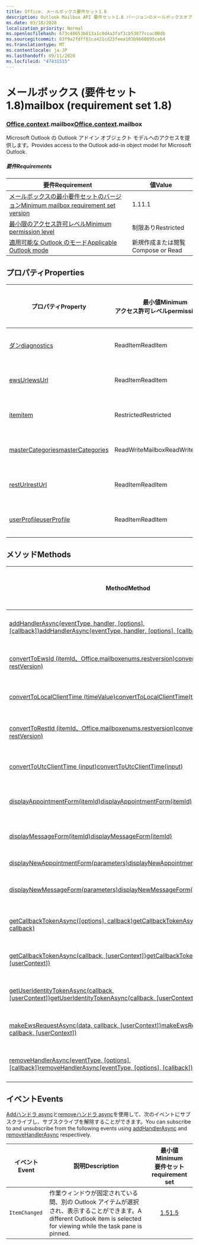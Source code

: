 ```yaml
---
title: Office. メールボックス要件セット1.8
description: Outlook Mailbox API 要件セット1.8 バージョンのメールボックスオブジェクトモデル。
ms.date: 03/18/2020
localization_priority: Normal
ms.openlocfilehash: 673c40653b813a1c0d4a3faf3cb53877ccac00db
ms.sourcegitcommit: 83f9a2fdff81ca421cd23feea103b9b60895cab4
ms.translationtype: MT
ms.contentlocale: ja-JP
ms.lasthandoff: 09/11/2020
ms.locfileid: "47431515"
---
```

# <a name="mailbox-requirement-set-18"></a><span data-ttu-id="a93a3-103">メールボックス (要件セット 1.8)</span><span class="sxs-lookup"><span data-stu-id="a93a3-103">mailbox (requirement set 1.8)</span></span>

### <a name="officecontextmailbox"></a><span data-ttu-id="a93a3-104">[Office](office.md)[.context](office.context.md).mailbox</span><span class="sxs-lookup"><span data-stu-id="a93a3-104">[Office](office.md)[.context](office.context.md).mailbox</span></span>

<span data-ttu-id="a93a3-105">Microsoft Outlook の Outlook アドイン オブジェクト モデルへのアクセスを提供します。</span><span class="sxs-lookup"><span data-stu-id="a93a3-105">Provides access to the Outlook add-in object model for Microsoft Outlook.</span></span>

##### <a name="requirements"></a><span data-ttu-id="a93a3-106">要件</span><span class="sxs-lookup"><span data-stu-id="a93a3-106">Requirements</span></span>

|<span data-ttu-id="a93a3-107">要件</span><span class="sxs-lookup"><span data-stu-id="a93a3-107">Requirement</span></span>| <span data-ttu-id="a93a3-108">値</span><span class="sxs-lookup"><span data-stu-id="a93a3-108">Value</span></span>|
|---|---|
|[<span data-ttu-id="a93a3-109">メールボックスの最小要件セットのバージョン</span><span class="sxs-lookup"><span data-stu-id="a93a3-109">Minimum mailbox requirement set version</span></span>](../../requirement-sets/outlook-api-requirement-sets.md)| <span data-ttu-id="a93a3-110">1.1</span><span class="sxs-lookup"><span data-stu-id="a93a3-110">1.1</span></span>|
|[<span data-ttu-id="a93a3-111">最小限のアクセス許可レベル</span><span class="sxs-lookup"><span data-stu-id="a93a3-111">Minimum permission level</span></span>](../../../outlook/understanding-outlook-add-in-permissions.md)| <span data-ttu-id="a93a3-112">制限あり</span><span class="sxs-lookup"><span data-stu-id="a93a3-112">Restricted</span></span>|
|[<span data-ttu-id="a93a3-113">適用可能な Outlook のモード</span><span class="sxs-lookup"><span data-stu-id="a93a3-113">Applicable Outlook mode</span></span>](../../../outlook/outlook-add-ins-overview.md#extension-points)| <span data-ttu-id="a93a3-114">新規作成または閲覧</span><span class="sxs-lookup"><span data-stu-id="a93a3-114">Compose or Read</span></span>|

## <a name="properties"></a><span data-ttu-id="a93a3-115">プロパティ</span><span class="sxs-lookup"><span data-stu-id="a93a3-115">Properties</span></span>

| <span data-ttu-id="a93a3-116">プロパティ</span><span class="sxs-lookup"><span data-stu-id="a93a3-116">Property</span></span> | <span data-ttu-id="a93a3-117">最小値</span><span class="sxs-lookup"><span data-stu-id="a93a3-117">Minimum</span></span><br><span data-ttu-id="a93a3-118">アクセス許可レベル</span><span class="sxs-lookup"><span data-stu-id="a93a3-118">permission level</span></span> | <span data-ttu-id="a93a3-119">モード</span><span class="sxs-lookup"><span data-stu-id="a93a3-119">Modes</span></span> | <span data-ttu-id="a93a3-120">戻り値の種類</span><span class="sxs-lookup"><span data-stu-id="a93a3-120">Return type</span></span> | <span data-ttu-id="a93a3-121">最小値</span><span class="sxs-lookup"><span data-stu-id="a93a3-121">Minimum</span></span><br><span data-ttu-id="a93a3-122">要件セット</span><span class="sxs-lookup"><span data-stu-id="a93a3-122">requirement set</span></span> |
|---|---|---|---|:---:|
| [<span data-ttu-id="a93a3-123">ダン</span><span class="sxs-lookup"><span data-stu-id="a93a3-123">diagnostics</span></span>](/javascript/api/outlook/office.mailbox?view=outlook-js-1.8&preserve-view=true#diagnostics) | <span data-ttu-id="a93a3-124">ReadItem</span><span class="sxs-lookup"><span data-stu-id="a93a3-124">ReadItem</span></span> | <span data-ttu-id="a93a3-125">作成</span><span class="sxs-lookup"><span data-stu-id="a93a3-125">Compose</span></span><br><span data-ttu-id="a93a3-126">読み取り</span><span class="sxs-lookup"><span data-stu-id="a93a3-126">Read</span></span> | [<span data-ttu-id="a93a3-127">Diagnostics</span><span class="sxs-lookup"><span data-stu-id="a93a3-127">Diagnostics</span></span>](/javascript/api/outlook/office.diagnostics?view=outlook-js-1.8&preserve-view=true) | [<span data-ttu-id="a93a3-128">1.1</span><span class="sxs-lookup"><span data-stu-id="a93a3-128">1.1</span></span>](../requirement-set-1.1/outlook-requirement-set-1.1.md) |
| [<span data-ttu-id="a93a3-129">ewsUrl</span><span class="sxs-lookup"><span data-stu-id="a93a3-129">ewsUrl</span></span>](/javascript/api/outlook/office.mailbox?view=outlook-js-1.8&preserve-view=true#ewsurl) | <span data-ttu-id="a93a3-130">ReadItem</span><span class="sxs-lookup"><span data-stu-id="a93a3-130">ReadItem</span></span> | <span data-ttu-id="a93a3-131">作成</span><span class="sxs-lookup"><span data-stu-id="a93a3-131">Compose</span></span><br><span data-ttu-id="a93a3-132">読み取り</span><span class="sxs-lookup"><span data-stu-id="a93a3-132">Read</span></span> | <span data-ttu-id="a93a3-133">文字列</span><span class="sxs-lookup"><span data-stu-id="a93a3-133">String</span></span> | [<span data-ttu-id="a93a3-134">1.1</span><span class="sxs-lookup"><span data-stu-id="a93a3-134">1.1</span></span>](../requirement-set-1.1/outlook-requirement-set-1.1.md) |
| [<span data-ttu-id="a93a3-135">item</span><span class="sxs-lookup"><span data-stu-id="a93a3-135">item</span></span>](office.context.mailbox.item.md) | <span data-ttu-id="a93a3-136">Restricted</span><span class="sxs-lookup"><span data-stu-id="a93a3-136">Restricted</span></span> | <span data-ttu-id="a93a3-137">作成</span><span class="sxs-lookup"><span data-stu-id="a93a3-137">Compose</span></span><br><span data-ttu-id="a93a3-138">読み取り</span><span class="sxs-lookup"><span data-stu-id="a93a3-138">Read</span></span> | [<span data-ttu-id="a93a3-139">アイテム</span><span class="sxs-lookup"><span data-stu-id="a93a3-139">Item</span></span>](/javascript/api/outlook/office.item?view=outlook-js-1.8&preserve-view=true) | [<span data-ttu-id="a93a3-140">1.1</span><span class="sxs-lookup"><span data-stu-id="a93a3-140">1.1</span></span>](../requirement-set-1.1/outlook-requirement-set-1.1.md) |
| [<span data-ttu-id="a93a3-141">masterCategories</span><span class="sxs-lookup"><span data-stu-id="a93a3-141">masterCategories</span></span>](/javascript/api/outlook/office.mailbox?view=outlook-js-1.8&preserve-view=true#mastercategories) | <span data-ttu-id="a93a3-142">ReadWriteMailbox</span><span class="sxs-lookup"><span data-stu-id="a93a3-142">ReadWriteMailbox</span></span> | <span data-ttu-id="a93a3-143">作成</span><span class="sxs-lookup"><span data-stu-id="a93a3-143">Compose</span></span><br><span data-ttu-id="a93a3-144">読み取り</span><span class="sxs-lookup"><span data-stu-id="a93a3-144">Read</span></span> | [<span data-ttu-id="a93a3-145">MasterCategories</span><span class="sxs-lookup"><span data-stu-id="a93a3-145">MasterCategories</span></span>](/javascript/api/outlook/office.mastercategories?view=outlook-js-1.8&preserve-view=true) | [<span data-ttu-id="a93a3-146">1.8</span><span class="sxs-lookup"><span data-stu-id="a93a3-146">1.8</span></span>](../requirement-set-1.8/outlook-requirement-set-1.8.md) |
| [<span data-ttu-id="a93a3-147">restUrl</span><span class="sxs-lookup"><span data-stu-id="a93a3-147">restUrl</span></span>](/javascript/api/outlook/office.mailbox?view=outlook-js-1.8&preserve-view=true#resturl) | <span data-ttu-id="a93a3-148">ReadItem</span><span class="sxs-lookup"><span data-stu-id="a93a3-148">ReadItem</span></span> | <span data-ttu-id="a93a3-149">作成</span><span class="sxs-lookup"><span data-stu-id="a93a3-149">Compose</span></span><br><span data-ttu-id="a93a3-150">読み取り</span><span class="sxs-lookup"><span data-stu-id="a93a3-150">Read</span></span> | <span data-ttu-id="a93a3-151">文字列</span><span class="sxs-lookup"><span data-stu-id="a93a3-151">String</span></span> | [<span data-ttu-id="a93a3-152">1.5</span><span class="sxs-lookup"><span data-stu-id="a93a3-152">1.5</span></span>](../requirement-set-1.5/outlook-requirement-set-1.5.md) |
| [<span data-ttu-id="a93a3-153">userProfile</span><span class="sxs-lookup"><span data-stu-id="a93a3-153">userProfile</span></span>](/javascript/api/outlook/office.mailbox?view=outlook-js-1.8&preserve-view=true#userprofile) | <span data-ttu-id="a93a3-154">ReadItem</span><span class="sxs-lookup"><span data-stu-id="a93a3-154">ReadItem</span></span> | <span data-ttu-id="a93a3-155">作成</span><span class="sxs-lookup"><span data-stu-id="a93a3-155">Compose</span></span><br><span data-ttu-id="a93a3-156">読み取り</span><span class="sxs-lookup"><span data-stu-id="a93a3-156">Read</span></span> | [<span data-ttu-id="a93a3-157">プロファイル</span><span class="sxs-lookup"><span data-stu-id="a93a3-157">UserProfile</span></span>](/javascript/api/outlook/office.userprofile?view=outlook-js-1.8&preserve-view=true) | [<span data-ttu-id="a93a3-158">1.1</span><span class="sxs-lookup"><span data-stu-id="a93a3-158">1.1</span></span>](../requirement-set-1.1/outlook-requirement-set-1.1.md) |

## <a name="methods"></a><span data-ttu-id="a93a3-159">メソッド</span><span class="sxs-lookup"><span data-stu-id="a93a3-159">Methods</span></span>

| <span data-ttu-id="a93a3-160">Method</span><span class="sxs-lookup"><span data-stu-id="a93a3-160">Method</span></span> | <span data-ttu-id="a93a3-161">最小値</span><span class="sxs-lookup"><span data-stu-id="a93a3-161">Minimum</span></span><br><span data-ttu-id="a93a3-162">アクセス許可レベル</span><span class="sxs-lookup"><span data-stu-id="a93a3-162">permission level</span></span> | <span data-ttu-id="a93a3-163">モード</span><span class="sxs-lookup"><span data-stu-id="a93a3-163">Modes</span></span> | <span data-ttu-id="a93a3-164">最小値</span><span class="sxs-lookup"><span data-stu-id="a93a3-164">Minimum</span></span><br><span data-ttu-id="a93a3-165">要件セット</span><span class="sxs-lookup"><span data-stu-id="a93a3-165">requirement set</span></span> |
|---|---|---|:---:|
| <span data-ttu-id="a93a3-166">[addHandlerAsync(eventType, handler, [options], [callback])](/javascript/api/outlook/office.mailbox?view=outlook-js-1.8&preserve-view=true#addhandlerasync-eventtype--handler--options--callback-)</span><span class="sxs-lookup"><span data-stu-id="a93a3-166">[addHandlerAsync(eventType, handler, [options], [callback])](/javascript/api/outlook/office.mailbox?view=outlook-js-1.8&preserve-view=true#addhandlerasync-eventtype--handler--options--callback-)</span></span> | <span data-ttu-id="a93a3-167">ReadItem</span><span class="sxs-lookup"><span data-stu-id="a93a3-167">ReadItem</span></span> | <span data-ttu-id="a93a3-168">作成</span><span class="sxs-lookup"><span data-stu-id="a93a3-168">Compose</span></span><br><span data-ttu-id="a93a3-169">読み取り</span><span class="sxs-lookup"><span data-stu-id="a93a3-169">Read</span></span> | [<span data-ttu-id="a93a3-170">1.5</span><span class="sxs-lookup"><span data-stu-id="a93a3-170">1.5</span></span>](../requirement-set-1.5/outlook-requirement-set-1.5.md) |
| [<span data-ttu-id="a93a3-171">convertToEwsId (itemId、Office.mailboxenums.restversion)</span><span class="sxs-lookup"><span data-stu-id="a93a3-171">convertToEwsId(itemId, restVersion)</span></span>](/javascript/api/outlook/office.mailbox?view=outlook-js-1.8&preserve-view=true#converttoewsid-itemid--restversion-) | <span data-ttu-id="a93a3-172">Restricted</span><span class="sxs-lookup"><span data-stu-id="a93a3-172">Restricted</span></span> | <span data-ttu-id="a93a3-173">作成</span><span class="sxs-lookup"><span data-stu-id="a93a3-173">Compose</span></span><br><span data-ttu-id="a93a3-174">読み取り</span><span class="sxs-lookup"><span data-stu-id="a93a3-174">Read</span></span> | [<span data-ttu-id="a93a3-175">1.3</span><span class="sxs-lookup"><span data-stu-id="a93a3-175">1.3</span></span>](../requirement-set-1.3/outlook-requirement-set-1.3.md) |
| [<span data-ttu-id="a93a3-176">convertToLocalClientTime (timeValue)</span><span class="sxs-lookup"><span data-stu-id="a93a3-176">convertToLocalClientTime(timeValue)</span></span>](/javascript/api/outlook/office.mailbox?view=outlook-js-1.8&preserve-view=true#converttolocalclienttime-timevalue-) | <span data-ttu-id="a93a3-177">ReadItem</span><span class="sxs-lookup"><span data-stu-id="a93a3-177">ReadItem</span></span> | <span data-ttu-id="a93a3-178">作成</span><span class="sxs-lookup"><span data-stu-id="a93a3-178">Compose</span></span><br><span data-ttu-id="a93a3-179">読み取り</span><span class="sxs-lookup"><span data-stu-id="a93a3-179">Read</span></span> | [<span data-ttu-id="a93a3-180">1.1</span><span class="sxs-lookup"><span data-stu-id="a93a3-180">1.1</span></span>](../requirement-set-1.1/outlook-requirement-set-1.1.md) |
| [<span data-ttu-id="a93a3-181">convertToRestId (itemId、Office.mailboxenums.restversion)</span><span class="sxs-lookup"><span data-stu-id="a93a3-181">convertToRestId(itemId, restVersion)</span></span>](/javascript/api/outlook/office.mailbox?view=outlook-js-1.8&preserve-view=true#converttorestid-itemid--restversion-) | <span data-ttu-id="a93a3-182">Restricted</span><span class="sxs-lookup"><span data-stu-id="a93a3-182">Restricted</span></span> | <span data-ttu-id="a93a3-183">作成</span><span class="sxs-lookup"><span data-stu-id="a93a3-183">Compose</span></span><br><span data-ttu-id="a93a3-184">読み取り</span><span class="sxs-lookup"><span data-stu-id="a93a3-184">Read</span></span> | [<span data-ttu-id="a93a3-185">1.3</span><span class="sxs-lookup"><span data-stu-id="a93a3-185">1.3</span></span>](../requirement-set-1.3/outlook-requirement-set-1.3.md) |
| [<span data-ttu-id="a93a3-186">convertToUtcClientTime (input)</span><span class="sxs-lookup"><span data-stu-id="a93a3-186">convertToUtcClientTime(input)</span></span>](/javascript/api/outlook/office.mailbox?view=outlook-js-1.8&preserve-view=true#converttoutcclienttime-input-) | <span data-ttu-id="a93a3-187">ReadItem</span><span class="sxs-lookup"><span data-stu-id="a93a3-187">ReadItem</span></span> | <span data-ttu-id="a93a3-188">作成</span><span class="sxs-lookup"><span data-stu-id="a93a3-188">Compose</span></span><br><span data-ttu-id="a93a3-189">読み取り</span><span class="sxs-lookup"><span data-stu-id="a93a3-189">Read</span></span> | [<span data-ttu-id="a93a3-190">1.1</span><span class="sxs-lookup"><span data-stu-id="a93a3-190">1.1</span></span>](../requirement-set-1.1/outlook-requirement-set-1.1.md) |
| [<span data-ttu-id="a93a3-191">displayAppointmentForm(itemId)</span><span class="sxs-lookup"><span data-stu-id="a93a3-191">displayAppointmentForm(itemId)</span></span>](/javascript/api/outlook/office.mailbox?view=outlook-js-1.8&preserve-view=true#displayappointmentform-itemid-) | <span data-ttu-id="a93a3-192">ReadItem</span><span class="sxs-lookup"><span data-stu-id="a93a3-192">ReadItem</span></span> | <span data-ttu-id="a93a3-193">作成</span><span class="sxs-lookup"><span data-stu-id="a93a3-193">Compose</span></span><br><span data-ttu-id="a93a3-194">読み取り</span><span class="sxs-lookup"><span data-stu-id="a93a3-194">Read</span></span> | [<span data-ttu-id="a93a3-195">1.1</span><span class="sxs-lookup"><span data-stu-id="a93a3-195">1.1</span></span>](../requirement-set-1.1/outlook-requirement-set-1.1.md) |
| [<span data-ttu-id="a93a3-196">displayMessageForm(itemId)</span><span class="sxs-lookup"><span data-stu-id="a93a3-196">displayMessageForm(itemId)</span></span>](/javascript/api/outlook/office.mailbox?view=outlook-js-1.8&preserve-view=true#displaymessageform-itemid-) | <span data-ttu-id="a93a3-197">ReadItem</span><span class="sxs-lookup"><span data-stu-id="a93a3-197">ReadItem</span></span> | <span data-ttu-id="a93a3-198">作成</span><span class="sxs-lookup"><span data-stu-id="a93a3-198">Compose</span></span><br><span data-ttu-id="a93a3-199">読み取り</span><span class="sxs-lookup"><span data-stu-id="a93a3-199">Read</span></span> | [<span data-ttu-id="a93a3-200">1.1</span><span class="sxs-lookup"><span data-stu-id="a93a3-200">1.1</span></span>](../requirement-set-1.1/outlook-requirement-set-1.1.md) |
| [<span data-ttu-id="a93a3-201">displayNewAppointmentForm(parameters)</span><span class="sxs-lookup"><span data-stu-id="a93a3-201">displayNewAppointmentForm(parameters)</span></span>](/javascript/api/outlook/office.mailbox?view=outlook-js-1.8&preserve-view=true#displaynewappointmentform-parameters-) | <span data-ttu-id="a93a3-202">ReadItem</span><span class="sxs-lookup"><span data-stu-id="a93a3-202">ReadItem</span></span> | <span data-ttu-id="a93a3-203">読み取り</span><span class="sxs-lookup"><span data-stu-id="a93a3-203">Read</span></span> | [<span data-ttu-id="a93a3-204">1.1</span><span class="sxs-lookup"><span data-stu-id="a93a3-204">1.1</span></span>](../requirement-set-1.1/outlook-requirement-set-1.1.md) |
| [<span data-ttu-id="a93a3-205">displayNewMessageForm(parameters)</span><span class="sxs-lookup"><span data-stu-id="a93a3-205">displayNewMessageForm(parameters)</span></span>](/javascript/api/outlook/office.mailbox?view=outlook-js-1.8&preserve-view=true#displaynewmessageform-parameters-) | <span data-ttu-id="a93a3-206">ReadItem</span><span class="sxs-lookup"><span data-stu-id="a93a3-206">ReadItem</span></span> | <span data-ttu-id="a93a3-207">作成</span><span class="sxs-lookup"><span data-stu-id="a93a3-207">Compose</span></span><br><span data-ttu-id="a93a3-208">読み取り</span><span class="sxs-lookup"><span data-stu-id="a93a3-208">Read</span></span> | [<span data-ttu-id="a93a3-209">1.6</span><span class="sxs-lookup"><span data-stu-id="a93a3-209">1.6</span></span>](../requirement-set-1.6/outlook-requirement-set-1.6.md) |
| <span data-ttu-id="a93a3-210">[getCallbackTokenAsync([options], callback)](/javascript/api/outlook/office.mailbox?view=outlook-js-1.8&preserve-view=true#getcallbacktokenasync-options--callback-)</span><span class="sxs-lookup"><span data-stu-id="a93a3-210">[getCallbackTokenAsync([options], callback)](/javascript/api/outlook/office.mailbox?view=outlook-js-1.8&preserve-view=true#getcallbacktokenasync-options--callback-)</span></span> | <span data-ttu-id="a93a3-211">ReadItem</span><span class="sxs-lookup"><span data-stu-id="a93a3-211">ReadItem</span></span> | <span data-ttu-id="a93a3-212">作成</span><span class="sxs-lookup"><span data-stu-id="a93a3-212">Compose</span></span><br><span data-ttu-id="a93a3-213">読み取り</span><span class="sxs-lookup"><span data-stu-id="a93a3-213">Read</span></span> | [<span data-ttu-id="a93a3-214">1.5</span><span class="sxs-lookup"><span data-stu-id="a93a3-214">1.5</span></span>](../requirement-set-1.5/outlook-requirement-set-1.5.md) |
| <span data-ttu-id="a93a3-215">[getCallbackTokenAsync(callback, [userContext])](/javascript/api/outlook/office.mailbox?view=outlook-js-1.8&preserve-view=true#getcallbacktokenasync-callback--usercontext-)</span><span class="sxs-lookup"><span data-stu-id="a93a3-215">[getCallbackTokenAsync(callback, [userContext])](/javascript/api/outlook/office.mailbox?view=outlook-js-1.8&preserve-view=true#getcallbacktokenasync-callback--usercontext-)</span></span> | <span data-ttu-id="a93a3-216">ReadItem</span><span class="sxs-lookup"><span data-stu-id="a93a3-216">ReadItem</span></span> | <span data-ttu-id="a93a3-217">作成</span><span class="sxs-lookup"><span data-stu-id="a93a3-217">Compose</span></span><br><span data-ttu-id="a93a3-218">読み取り</span><span class="sxs-lookup"><span data-stu-id="a93a3-218">Read</span></span> | [<span data-ttu-id="a93a3-219">1.3</span><span class="sxs-lookup"><span data-stu-id="a93a3-219">1.3</span></span>](../requirement-set-1.3/outlook-requirement-set-1.3.md)<br>[<span data-ttu-id="a93a3-220">1.1</span><span class="sxs-lookup"><span data-stu-id="a93a3-220">1.1</span></span>](../requirement-set-1.1/outlook-requirement-set-1.1.md) |
| <span data-ttu-id="a93a3-221">[getUserIdentityTokenAsync(callback, [userContext])](/javascript/api/outlook/office.mailbox?view=outlook-js-1.8&preserve-view=true#getuseridentitytokenasync-callback--usercontext-)</span><span class="sxs-lookup"><span data-stu-id="a93a3-221">[getUserIdentityTokenAsync(callback, [userContext])](/javascript/api/outlook/office.mailbox?view=outlook-js-1.8&preserve-view=true#getuseridentitytokenasync-callback--usercontext-)</span></span> | <span data-ttu-id="a93a3-222">ReadItem</span><span class="sxs-lookup"><span data-stu-id="a93a3-222">ReadItem</span></span> | <span data-ttu-id="a93a3-223">作成</span><span class="sxs-lookup"><span data-stu-id="a93a3-223">Compose</span></span><br><span data-ttu-id="a93a3-224">読み取り</span><span class="sxs-lookup"><span data-stu-id="a93a3-224">Read</span></span> | [<span data-ttu-id="a93a3-225">1.1</span><span class="sxs-lookup"><span data-stu-id="a93a3-225">1.1</span></span>](../requirement-set-1.1/outlook-requirement-set-1.1.md) |
| <span data-ttu-id="a93a3-226">[makeEwsRequestAsync(data, callback, [userContext])](/javascript/api/outlook/office.mailbox?view=outlook-js-1.8&preserve-view=true#makeewsrequestasync-data--callback--usercontext-)</span><span class="sxs-lookup"><span data-stu-id="a93a3-226">[makeEwsRequestAsync(data, callback, [userContext])](/javascript/api/outlook/office.mailbox?view=outlook-js-1.8&preserve-view=true#makeewsrequestasync-data--callback--usercontext-)</span></span> | <span data-ttu-id="a93a3-227">ReadWriteMailbox</span><span class="sxs-lookup"><span data-stu-id="a93a3-227">ReadWriteMailbox</span></span> | <span data-ttu-id="a93a3-228">作成</span><span class="sxs-lookup"><span data-stu-id="a93a3-228">Compose</span></span><br><span data-ttu-id="a93a3-229">読み取り</span><span class="sxs-lookup"><span data-stu-id="a93a3-229">Read</span></span> | [<span data-ttu-id="a93a3-230">1.1</span><span class="sxs-lookup"><span data-stu-id="a93a3-230">1.1</span></span>](../requirement-set-1.1/outlook-requirement-set-1.1.md) |
| <span data-ttu-id="a93a3-231">[removeHandlerAsync(eventType, [options], [callback])](/javascript/api/outlook/office.mailbox?view=outlook-js-1.8&preserve-view=true#removehandlerasync-eventtype--options--callback-)</span><span class="sxs-lookup"><span data-stu-id="a93a3-231">[removeHandlerAsync(eventType, [options], [callback])](/javascript/api/outlook/office.mailbox?view=outlook-js-1.8&preserve-view=true#removehandlerasync-eventtype--options--callback-)</span></span> | <span data-ttu-id="a93a3-232">ReadItem</span><span class="sxs-lookup"><span data-stu-id="a93a3-232">ReadItem</span></span> | <span data-ttu-id="a93a3-233">作成</span><span class="sxs-lookup"><span data-stu-id="a93a3-233">Compose</span></span><br><span data-ttu-id="a93a3-234">読み取り</span><span class="sxs-lookup"><span data-stu-id="a93a3-234">Read</span></span> | [<span data-ttu-id="a93a3-235">1.5</span><span class="sxs-lookup"><span data-stu-id="a93a3-235">1.5</span></span>](../requirement-set-1.5/outlook-requirement-set-1.5.md) |

## <a name="events"></a><span data-ttu-id="a93a3-236">イベント</span><span class="sxs-lookup"><span data-stu-id="a93a3-236">Events</span></span>

<span data-ttu-id="a93a3-237">[Addハンドラ async](/javascript/api/outlook/office.mailbox?view=outlook-js-1.8&preserve-view=true#addhandlerasync-eventtype--handler--options--callback-)と[removeハンドラ async](/javascript/api/outlook/office.mailbox?view=outlook-js-1.8&preserve-view=true#removehandlerasync-eventtype--options--callback-)を使用して、次のイベントにサブスクライブし、サブスクライブを解除することができます。</span><span class="sxs-lookup"><span data-stu-id="a93a3-237">You can subscribe to and unsubscribe from the following events using [addHandlerAsync](/javascript/api/outlook/office.mailbox?view=outlook-js-1.8&preserve-view=true#addhandlerasync-eventtype--handler--options--callback-) and [removeHandlerAsync](/javascript/api/outlook/office.mailbox?view=outlook-js-1.8&preserve-view=true#removehandlerasync-eventtype--options--callback-) respectively.</span></span>

| <span data-ttu-id="a93a3-238">イベント</span><span class="sxs-lookup"><span data-stu-id="a93a3-238">Event</span></span> | <span data-ttu-id="a93a3-239">説明</span><span class="sxs-lookup"><span data-stu-id="a93a3-239">Description</span></span> | <span data-ttu-id="a93a3-240">最小値</span><span class="sxs-lookup"><span data-stu-id="a93a3-240">Minimum</span></span><br><span data-ttu-id="a93a3-241">要件セット</span><span class="sxs-lookup"><span data-stu-id="a93a3-241">requirement set</span></span> |
|---|---|:---:|
|`ItemChanged`| <span data-ttu-id="a93a3-242">作業ウィンドウが固定されている間、別の Outlook アイテムが選択され、表示することができます。</span><span class="sxs-lookup"><span data-stu-id="a93a3-242">A different Outlook item is selected for viewing while the task pane is pinned.</span></span> | [<span data-ttu-id="a93a3-243">1.5</span><span class="sxs-lookup"><span data-stu-id="a93a3-243">1.5</span></span>](../requirement-set-1.5/outlook-requirement-set-1.5.md) |
